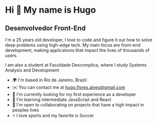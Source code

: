 

Hi 👋 My name is Hugo
==========================

Desenvolvedor Front-End
-----------------------------

I'm a 25 years old developer, I love to code and figure it out how to solve deep problems using high-edge tech. My main focus are front-end development, making applications that impact the lives of thousands of users.


I am also a student at Faculdade Descomplica, where I study Systems Analysis and Development

* 🌍  I'm based in Rio de Janeiro, Brazil
* ✉️  You can contact me at [hugo.flores.alves@gmail.com](mailto:hugo.flores.alves@gmail.com)
* 🚀  I'm currently looking for my first experience as a developer
* 🧠  I'm learning intermediate JavaScript and React
* 🤝  I'm open to collaborating on projects that have a high impact in peoples lives
* ⚡  I love sports and my favorite is Soccer

